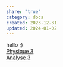 ```yaml
---  
share: "true"  
category: docs  
created: 2023-12-31  
updated: 2024-01-02  
---  
```

  
  
hello ;)  
[Physique 3](Physique%203.md)  
[Analyse 3](Analyse%203.md)  
